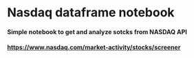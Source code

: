# Nasdaq dataframe notebook
#### Simple notebook to get and analyze sotcks from NASDAQ API
####  https://www.nasdaq.com/market-activity/stocks/screener